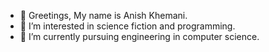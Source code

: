 - 👋 Greetings, My name is Anish Khemani.
- 👀 I’m interested in science fiction and programming.
- 🌱 I’m currently pursuing engineering in computer science.



<!---
daxamengineer/daxamengineer is a ✨ special ✨ repository because its `README.md` (this file) appears on your GitHub profile.
You can click the Preview link to take a look at your changes.
--->
